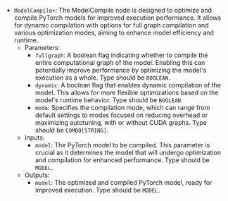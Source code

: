 - `ModelCompile+`: The ModelCompile node is designed to optimize and compile PyTorch models for improved execution performance. It allows for dynamic compilation with options for full graph compilation and various optimization modes, aiming to enhance model efficiency and runtime.
    - Parameters:
        - `fullgraph`: A boolean flag indicating whether to compile the entire computational graph of the model. Enabling this can potentially improve performance by optimizing the model's execution as a whole. Type should be `BOOLEAN`.
        - `dynamic`: A boolean flag that enables dynamic compilation of the model. This allows for more flexible optimizations based on the model's runtime behavior. Type should be `BOOLEAN`.
        - `mode`: Specifies the compilation mode, which can range from default settings to modes focused on reducing overhead or maximizing autotuning, with or without CUDA graphs. Type should be `COMBO[STRING]`.
    - Inputs:
        - `model`: The PyTorch model to be compiled. This parameter is crucial as it determines the model that will undergo optimization and compilation for enhanced performance. Type should be `MODEL`.
    - Outputs:
        - `model`: The optimized and compiled PyTorch model, ready for improved execution. Type should be `MODEL`.

